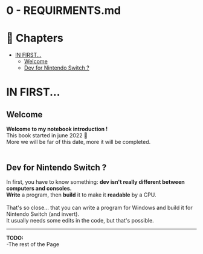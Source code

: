 # 0 - REQUIRMENTS.md

# 📖 Chapters

- [IN FIRST...](#in-first)
  - [Welcome](#welcome)
  - [Dev for Nintendo Switch ?](#dev-for-nintendo-switch-)


# IN FIRST...

## Welcome

**Welcome to my notebook introduction !**<br>
This book started in june 2022 📕<br>
More we will be far of this date, more it will be completed.<br>
<br>

## Dev for Nintendo Switch ?

In first, you have to know something: **dev isn't really different between computers and consoles.**<br>
**Write** a program, then **build** it to make it **readable** by a CPU.<br>
<br>
That's so close... that you can write a program for Windows and build it for Nintendo Switch (and invert).<br>
It usually needs some edits in the code, but that's possible.

----------------------

**TODO:**<br>
-The rest of the Page
